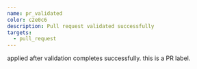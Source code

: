 ```yaml
---
name: pr_validated
color: c2e0c6
description: Pull request validated successfully
targets:
  - pull_request
---
```


applied after validation completes successfully. this is a PR label.


